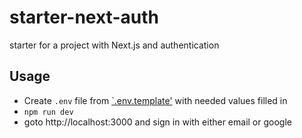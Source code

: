 # starter-next-auth

starter for a project with Next.js and authentication

## Usage

- Create `.env` file from [`.env.template'](./.env.template) with needed values filled in
- `npm run dev`
- goto http://localhost:3000 and sign in with either email or google
